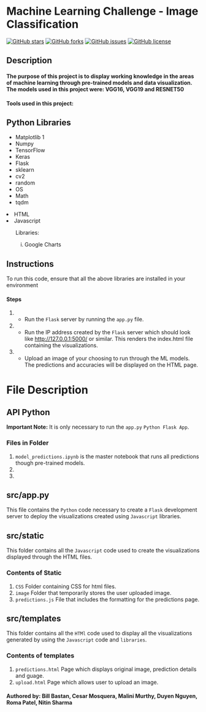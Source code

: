 <h1>Machine Learning Challenge - Image Classification</h1>

<a href="https://github.com/cemoga/machine_learning-challenge"><img alt="GitHub stars" src="https://img.shields.io/github/stars/cemoga/machine_learning-challenge?color=yellow"></a>
<a href="https://github.com/cemoga/machine_learning-challenge"><img alt="GitHub forks" src="https://img.shields.io/github/forks/cemoga/machine_learning-challenge?color=yellow"></a>
<a href="https://github.com/cemoga/machine_learning-challenge"><img alt="GitHub issues" src="https://img.shields.io/github/issues/cemoga/machine_learning-challenge"></a>
<a href="https://github.com/cemoga/machine_learning-challenge"><img alt="GitHub license" src="https://img.shields.io/github/license/cemoga/machine_learning-challenge?color=red"></a>

<h2>Description</h2>
<h4>The purpose of this project is to display working knowledge in the areas of machine learning through pre-trained models and data visualization. The models used in this project were: VGG16, VGG19 and RESNET50</h4>
<h4>Tools used in this project: </h4>
    
## Python Libraries
<ul>
<li>Matplotlib 1</li>
<li>Numpy</li>
<li>TensorFlow</li>
<li>Keras</li>
<li>Flask</li>
<li>sklearn</li>
<li>cv2</li>
<li>random</li>
<li>OS</li>
<li>Math</li>
<li>tqdm</li>
</ul>      
  </ol></ul>
  <li>HTML</li>
  <li>Javascript</li>
  <ul type = "none"><li>Libraries:</li> 
  <ol type = "i">
   <li>Google Charts</li>
    </ol></ul>
</ol>

## Instructions
<p> To run this code, ensure that all the above libraries are installed in your environment</p>

#### Steps
1. - Run the `Flask` server by running the `app.py` file.
2. - Run the IP address created by the `Flask` server which should look like http://127.0.0.1:5000/ or similar. This renders the index.html file containing the visualizations.
3. - Upload an image of your choosing to run through the ML models. The predictions and accuracies will be displayed on the HTML page.

# File Description

## API Python
<b> Important Note:</b>
It is only necessary to run the `app.py` `Python Flask App`.

### Files in Folder
1. `model_predictions.ipynb` is the master notebook that runs all predictions though pre-trained models.
2. 
3. 

## src/app.py
This file contains the `Python` code necessary to create a `Flask` development server to deploy the visualizations created using `Javascript` libraries.

## src/static
This folder contains all the `Javascript` code used to create the visualizations displayed through the HTML files.
### Contents of Static
1. `CSS` Folder containing CSS for html files.
2. `image` Folder that temporarily stores the user uploaded image.
3. `predictions.js` File that includes the formatting for the predictions page.

## src/templates
This folder contains all the `HTMl` code used to display all the visualizations generated by using the `Javascript` code and `libraries`.
### Contents of templates
1. `predictions.html` Page which displays original image, prediction details and guage. 
2. `upload.html` Page which allows user to upload an image.


#### Authored by: Bill Bastan, Cesar Mosquera, Malini Murthy, Duyen Nguyen, Roma Patel, Nitin Sharma




